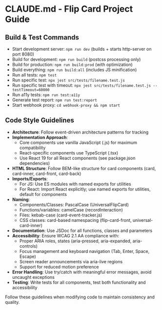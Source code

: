 # CLAUDE.md - Flip Card Project Guide

## Build & Test Commands
- Start development server: `npm run dev` (builds + starts http-server on port 8080)
- Build for development: `npm run build` (postcss processing only)
- Build for production: `npm run build:prod` (with optimization)
- Build everything: `npm run build:all` (includes JS minification)
- Run all tests: `npm test`
- Run specific test: `npx jest src/tests/filename.test.js`
- Run specific test with timeout: `npx jest src/tests/filename.test.js --testTimeout=60000`
- Run a11y tests: `npm run test:a11y`
- Generate test report: `npm run test:report`
- Start webhook proxy: `cd webhook-proxy && npm start`

## Code Style Guidelines
- **Architecture**: Follow event-driven architecture patterns for tracking
- **Implementation Approach**:
  - Core components use vanilla JavaScript (.js) for maximum compatibility
  - React-specific components use TypeScript (.tsx)
  - Use React 19 for all React components (see package.json dependencies)
- **HTML Structure**: Follow BEM-like structure for card components (card, card-inner, card-front, card-back)
- **Imports/Exports**: 
  - For JS: Use ES modules with named exports for utilities
  - For React: Import React explicitly; use named exports for utilities, default for components
- **Naming**:
  - Components/Classes: PascalCase (UniversalFlipCard)
  - Functions/variables: camelCase (recordInteraction)
  - Files: kebab-case (card-event-tracker.js)
  - CSS classes: card-based namespacing (flip-card-front, universal-card-inner)
- **Documentation**: Use JSDoc for all functions, classes and parameters
- **Accessibility**: Ensure WCAG 2.1 AA compliance with:
  - Proper ARIA roles, states (aria-pressed, aria-expanded, aria-controls)
  - Focus management and keyboard navigation (Tab, Enter, Space, Escape)
  - Screen reader announcements via aria-live regions
  - Support for reduced motion preference
- **Error Handling**: Use try/catch with meaningful error messages, avoid uncaught exceptions
- **Testing**: Write tests for all components, test both functionality and accessibility

Follow these guidelines when modifying code to maintain consistency and quality.